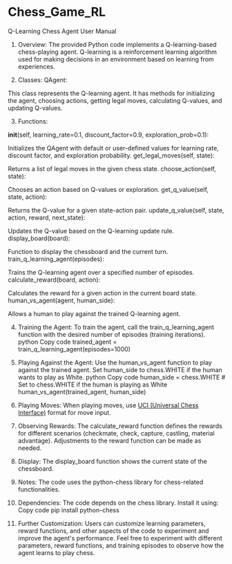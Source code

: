 # Chess_Game_RL
Q-Learning Chess Agent User Manual
1. Overview:
The provided Python code implements a Q-learning-based chess-playing agent. Q-learning is a reinforcement learning algorithm used for making decisions in an environment based on learning from experiences.

2. Classes:
QAgent:

This class represents the Q-learning agent. It has methods for initializing the agent, choosing actions, getting legal moves, calculating Q-values, and updating Q-values.

3. Functions:

__init__(self, learning_rate=0.1, discount_factor=0.9, exploration_prob=0.1):

Initializes the QAgent with default or user-defined values for learning rate, discount factor, and exploration probability.
get_legal_moves(self, state):

Returns a list of legal moves in the given chess state.
choose_action(self, state):

Chooses an action based on Q-values or exploration.
get_q_value(self, state, action):

Returns the Q-value for a given state-action pair.
update_q_value(self, state, action, reward, next_state):

Updates the Q-value based on the Q-learning update rule.
display_board(board):

Function to display the chessboard and the current turn.
train_q_learning_agent(episodes):

Trains the Q-learning agent over a specified number of episodes.
calculate_reward(board, action):

Calculates the reward for a given action in the current board state.
human_vs_agent(agent, human_side):

Allows a human to play against the trained Q-learning agent.


4. Training the Agent:
To train the agent, call the train_q_learning_agent function with the desired number of episodes (training iterations).
python
Copy code
trained_agent = train_q_learning_agent(episodes=1000)


5. Playing Against the Agent:
Use the human_vs_agent function to play against the trained agent.
Set human_side to chess.WHITE if the human wants to play as White.
python
Copy code
human_side = chess.WHITE  # Set to chess.WHITE if the human is playing as White
human_vs_agent(trained_agent, human_side)


6. Playing Moves:
When playing moves, use [UCI (Universal Chess Interface)](https://en.wikipedia.org/wiki/Universal_Chess_Interface) format for move input.


7. Observing Rewards:
The calculate_reward function defines the rewards for different scenarios (checkmate, check, capture, castling, material advantage). Adjustments to the reward function can be made as needed.


8. Display:
The display_board function shows the current state of the chessboard.


9. Notes:
The code uses the python-chess library for chess-related functionalities.


10. Dependencies:
The code depends on the chess library. Install it using:
Copy code
pip install python-chess


11. Further Customization:
Users can customize learning parameters, reward functions, and other aspects of the code to experiment and improve the agent's performance.
Feel free to experiment with different parameters, reward functions, and training episodes to observe how the agent learns to play chess.
